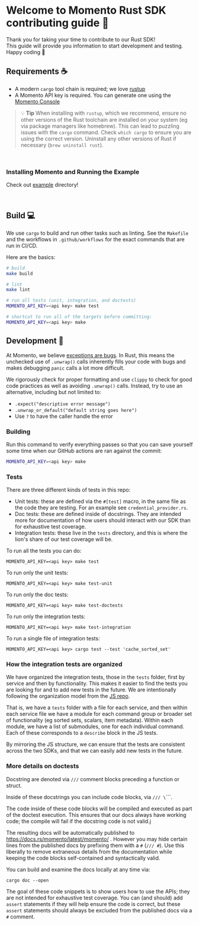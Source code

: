# Welcome to Momento Rust SDK contributing guide :wave:

Thank you for taking your time to contribute to our Rust SDK!
<br/>
This guide will provide you information to start development and testing.
<br/>
Happy coding :dancer:
<br/>

## Requirements :coffee:

- A modern `cargo` tool chain is required; we love [rustup](https://rustup.rs/)
- A Momento API key is required. You can generate one using the [Momento Console](https://console.gomomento.com)

> :bulb: **Tip** When installing with `rustup`, which we recommend, ensure no other versions of the Rust toolchain are installed on your system (eg via package managers like homebrew). This can lead to puzzling issues with the `cargo` command. Check `which cargo` to ensure you are using the correct version. Uninstall any other versions of Rust if necessary (`brew uninstall rust`).

<br/>

### Installing Momento and Running the Example

Check out [example](./example/) directory!

<br/>

## Build :computer:

We use `cargo` to build and run other tasks such as linting. See the `Makefile` and the workflows in `.github/workflows` for the exact commands that are run in CI/CD.

Here are the basics:

```bash
# build
make build

# lint
make lint

# run all tests (unit, integration, and doctests)
MOMENTO_API_KEY=<api key> make test

# shortcut to run all of the targets before committing:
MOMENTO_API_KEY=<api key> make
```

## Development 🔨

At Momento, we believe [exceptions are bugs](https://www.gomomento.com/blog/exceptions-are-bugs). In Rust, this means the
unchecked use of `.unwrap()` calls inherently fills your code with bugs and makes debugging `panic` calls a lot more difficult.

We rigorously check for proper formatting and use `clippy` to check for good code practices as well as avoiding `.unwrap()` calls. Instead, try to use
an alternative, including but not limited to:

- `.expect("descriptive error message")`
- `.unwrap_or_default("default string goes here")`
- Use `?` to have the caller handle the error

### Building

Run this command to verify everything passes so that you can save yourself some time when our GitHub actions are ran against the commit:

```bash
MOMENTO_API_KEY=<api key> make
```

### Tests

There are three different kinds of tests in this repo:

- Unit tests: these are defined via the `#[test]` macro, in the same file as the code they are testing. For an example see `credential_provider.rs`.
- Doc tests: these are defined inside of docstrings. They are intended more for documentation of how users should interact with our SDK than for exhaustive test coverage.
- Integration tests: these live in the `tests` directory, and this is where the lion's share of our test coverage will be.

To run all the tests you can do:

```
MOMENTO_API_KEY=<api key> make test
```

To run only the unit tests:

```
MOMENTO_API_KEY=<api key> make test-unit
```

To run only the doc tests:

```
MOMENTO_API_KEY=<api key> make test-doctests
```

To run only the integration tests:

```
MOMENTO_API_KEY=<api key> make test-integration
```

To run a single file of integration tests:

```
MOMENTO_API_KEY=<api key> cargo test --test 'cache_sorted_set'
```

### How the integration tests are organized

We have organized the integration tests, those in the `tests` folder, first by service and then by functionality.
This makes it easier to find the tests you are looking for and to add new tests in the future. We are intentionally
following the organization model from the [JS repo](https://github.com/momentohq/client-sdk-javascript/packages/common-integration-tests/src).

That is, we have a `tests` folder with a file for each service, and then within each service file we have a module
for each command group or broader set of functionality (eg sorted sets, scalars, item metadata). Within each module,
we have a list of submodules, one for each individual command. Each of these corresponds to a `describe` block in the
JS tests.

By mirroring the JS structure, we can ensure that the tests are consistent across the two SDKs, and that we can easily
add new tests in the future.

### More details on doctests

Docstring are denoted via `///` comment blocks preceding a function or struct.

Inside of these docstrings you can include code blocks, via `/// \`\`\``.

The code inside of these code blocks will be compiled and executed as part of the doctest execution. This ensures that our docs always have working code; the compile will fail if the docstring code is not valid.j

The resulting docs will be automatically published to https://docs.rs/momento/latest/momento/ . However you may hide certain lines from the published docs by prefixing them with a `#` (`/// #`). Use this liberally to remove extraneous details from the documentation while keeping the code blocks self-contained and syntactically valid.

You can build and examine the docs locally at any time via:

```
cargo doc --open
```

The goal of these code snippets is to show users how to use the APIs; they are not intended for
exhaustive test coverage. You can (and should) add `assert` statements if they will help ensure
the code is correct, but these `assert` statements should always be excluded from the published docs
via a `#` comment.
